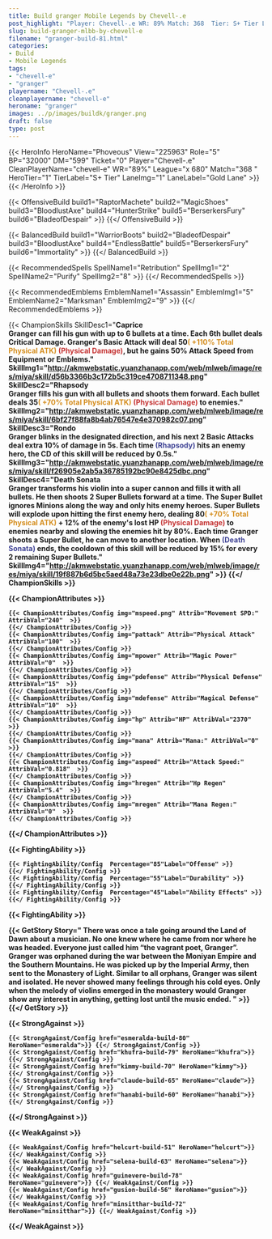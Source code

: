 ```yaml
---
title: Build granger Mobile Legends by Chevell-.e
post_highlight: "Player: Chevell-.e WR: 89% Match: 368  Tier: S+ Tier Lane: Gold Lane"
slug: build-granger-mlbb-by-chevell-e
filename: "granger-build-81.html"
categories: 
- Build 
- Mobile Legends
tags: 
- "chevell-e"
- "granger"
playername: "Chevell-.e"
cleanplayername: "chevell-e"
heroname: "granger"
images: ../p/images/buildk/granger.png
draft: false
type: post
---
```


{{< HeroInfo HeroName="Phoveous" View="225963" Role="5" BP="32000" DM="599" Ticket="0" Player="Chevell-.e" CleanPlayerName="chevell-e" WR="89%" League="x 680" Match="368 " HeroTier="1" TierLabel="S+ Tier" LaneImg="1" LaneLabel="Gold Lane" >}} {{< /HeroInfo >}}
 
{{< OffensiveBuild build1="RaptorMachete"  build2="MagicShoes" build3="BloodlustAxe" build4="HunterStrike" build5="BerserkersFury" build6="BladeofDespair" >}} {{</ OffensiveBuild >}}  

{{< BalancedBuild build1="WarriorBoots"  build2="BladeofDespair" build3="BloodlustAxe" build4="EndlessBattle" build5="BerserkersFury" build6="Immortality" >}} {{</ BalancedBuild >}}  

{{< RecommendedSpells SpellName1="Retribution" SpellImg1="2" SpellName2="Purify" SpellImg2="8" >}} {{</ RecommendedSpells >}}   

{{< RecommendedEmblems EmblemName1="Assassin" EmblemImg1="5" EmblemName2="Marksman" EmblemImg2="9" >}} {{</ RecommendedEmblems >}}   

{{< ChampionSkills SkillDesc1="<b>Caprice<br>Granger can fill his gun with up to 6 bullets at a time. Each 6th bullet deals Critical Damage. Granger's Basic Attack will deal 50<font color='#D58E1F'>( +110% Total Physical ATK)</font> <font color='#C53535'>(Physical Damage)</font>, but he gains 50% Attack Speed from Equipment or Emblems." SkillImg1="http://akmwebstatic.yuanzhanapp.com/web/mlweb/image/res/miya/skill/d56b3366b3c172b5c319ce4708711348.png"  SkillDesc2="<b>Rhapsody<br>Granger fills his gun with all bullets and shoots them forward. Each bullet deals 35<font color='#D58E1F'>( +70% Total Physical ATK)</font> <font color='#C53535'>(Physical Damage)</font> to enemies." SkillImg2="http://akmwebstatic.yuanzhanapp.com/web/mlweb/image/res/miya/skill/6bf27f88fa8b4ab76547e4e370982c07.png"  SkillDesc3="<b>Rondo<br>Granger blinks in the designated direction, and his next 2 Basic Attacks deal extra 10% of damage in 5s. Each time <font color='#404495'>(Rhapsody)</font> hits an enemy hero, the CD of this skill will be reduced by 0.5s." SkillImg3="http://akmwebstatic.yuanzhanapp.com/web/mlweb/image/res/miya/skill/f26905e2ab5a36785192bc90e8425dbc.png"  SkillDesc4="<b>Death Sonata<br>Granger transforms his violin into a super cannon and fills it with all bullets. He then shoots 2 Super Bullets forward at a time. The Super Bullet ignores Minions along the way and only hits enemy heroes. Super Bullets will explode upon hitting the first enemy hero, dealing 80<font color='#D58E1F'>( +70% Total Physical ATK)</font> + 12% of the enemy's lost HP <font color='#C53535'>(Physical Damage)</font> to enemies nearby and slowing the enemies hit by 80%. Each time Granger shoots a Super Bullet, he can move to another location. When <font color='#404495'>(Death Sonata)</font> ends, the cooldown of this skill will be reduced by 15% for every 2 remaining Super Bullets." SkillImg4="http://akmwebstatic.yuanzhanapp.com/web/mlweb/image/res/miya/skill/19f887b6d5bc5aed48a73e23dbe0e22b.png"  >}} {{</ ChampionSkills >}}
	

{{< ChampionAttributes >}}

	{{< ChampionAttributes/Config img="mspeed.png" Attrib="Movement SPD:" AttribVal="240"  >}} 
	{{</ ChampionAttributes/Config >}}
	{{< ChampionAttributes/Config img="pattack" Attrib="Physical Attack" AttribVal="100"  >}} 
	{{</ ChampionAttributes/Config >}}
	{{< ChampionAttributes/Config img="mpower" Attrib="Magic Power" AttribVal="0"  >}} 
	{{</ ChampionAttributes/Config >}}
	{{< ChampionAttributes/Config img="pdefense" Attrib="Physical Defense" AttribVal="15"  >}} 
	{{</ ChampionAttributes/Config >}}
	{{< ChampionAttributes/Config img="mdefense" Attrib="Magical Defense" AttribVal="10"  >}} 
	{{</ ChampionAttributes/Config >}}
	{{< ChampionAttributes/Config img="hp" Attrib="HP" AttribVal="2370"  >}} 
	{{</ ChampionAttributes/Config >}}
	{{< ChampionAttributes/Config img="mana" Attrib="Mana:" AttribVal="0"  >}} 
	{{</ ChampionAttributes/Config >}}
	{{< ChampionAttributes/Config img="aspeed" Attrib="Attack Speed:" AttribVal="0.818"  >}} 
	{{</ ChampionAttributes/Config >}}
	{{< ChampionAttributes/Config img="hregen" Attrib="Hp Regen" AttribVal="5.4"  >}} 
	{{</ ChampionAttributes/Config >}}
	{{< ChampionAttributes/Config img="mregen" Attrib="Mana Regen:" AttribVal="0"  >}} 
	{{</ ChampionAttributes/Config >}}
	
	
{{</ ChampionAttributes >}}


{{< FightingAbility >}}

	{{< FightingAbility/Config  Percentage="85"Label="Offense" >}} 
	{{</ FightingAbility/Config >}}		
	{{< FightingAbility/Config  Percentage="55"Label="Durability" >}} 
	{{</ FightingAbility/Config >}}
	{{< FightingAbility/Config  Percentage="45"Label="Ability Effects" >}} 
	{{</ FightingAbility/Config >}}
	
{{< FightingAbility >}}

{{< GetStory Story=" There was once a tale going around the Land of Dawn about a musician. No one knew where he came from nor where he was headed. Everyone just called him “the vagrant poet, Granger”. Granger was orphaned during the war between the Moniyan Empire and the Southern Mountains. He was picked up by the Imperial Army, then sent to the Monastery of Light. Similar to all orphans, Granger was silent and isolated. He never showed many feelings through his cold eyes. Only when the melody of violins emerged in the monastery would Granger show any interest in anything, getting lost until the music ended. " >}}  {{</ GetStory >}}

{{< StrongAgainst >}}

	{{< StrongAgainst/Config href="esmeralda-build-80" HeroName="esmeralda">}} {{</ StrongAgainst/Config >}}
	{{< StrongAgainst/Config href="khufra-build-79" HeroName="khufra">}} {{</ StrongAgainst/Config >}}
	{{< StrongAgainst/Config href="kimmy-build-70" HeroName="kimmy">}} {{</ StrongAgainst/Config >}}
	{{< StrongAgainst/Config href="claude-build-65" HeroName="claude">}} {{</ StrongAgainst/Config >}}
	{{< StrongAgainst/Config href="hanabi-build-60" HeroName="hanabi">}} {{</ StrongAgainst/Config >}}
	
{{</ StrongAgainst >}}

{{< WeakAgainst >}}

	{{< WeakAgainst/Config href="helcurt-build-51" HeroName="helcurt">}} {{</ WeakAgainst/Config >}}
	{{< WeakAgainst/Config href="selena-build-63" HeroName="selena">}} {{</ WeakAgainst/Config >}}
	{{< WeakAgainst/Config href="guinevere-build-78" HeroName="guinevere">}} {{</ WeakAgainst/Config >}}
	{{< WeakAgainst/Config href="gusion-build-56" HeroName="gusion">}} {{</ WeakAgainst/Config >}}
	{{< WeakAgainst/Config href="minsitthar-build-72" HeroName="minsitthar">}} {{</ WeakAgainst/Config >}}
	
{{</ WeakAgainst >}}
